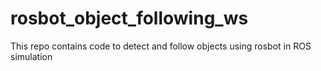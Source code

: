 # rosbot_object_following_ws
This repo contains code to detect and follow objects using rosbot in ROS simulation
